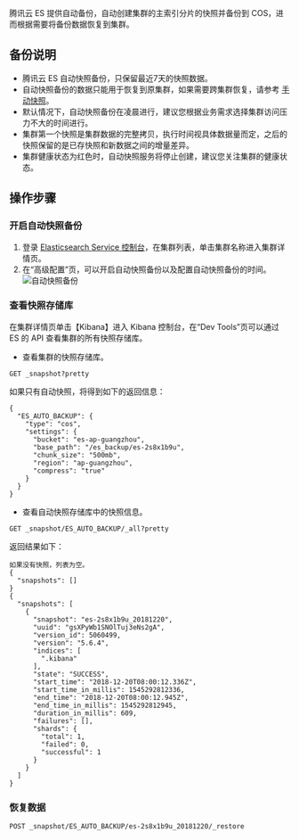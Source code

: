 腾讯云 ES 提供自动备份，自动创建集群的主索引分片的快照并备份到 COS，进而根据需要将备份数据恢复到集群。

## 备份说明
- 腾讯云 ES 自动快照备份，只保留最近7天的快照数据。
- 自动快照备份的数据只能用于恢复到原集群，如果需要跨集群恢复，请参考 [手动快照](https://cloud.tencent.com/document/product/845/19549)。
- 默认情况下，自动快照备份在凌晨进行，建议您根据业务需求选择集群访问压力不大的时间进行。
- 集群第一个快照是集群数据的完整拷贝，执行时间视具体数据量而定，之后的快照保留的是已存快照和新数据之间的增量差异。
- 集群健康状态为红色时，自动快照服务将停止创建，建议您关注集群的健康状态。

## 操作步骤
### 开启自动快照备份
1. 登录 [Elasticsearch Service 控制台](https://console.cloud.tencent.com/es)，在集群列表，单击集群名称进入集群详情页。
2. 在“高级配置”页，可以开启自动快照备份以及配置自动快照备份的时间。
![自动快照备份](https://main.qcloudimg.com/raw/7dda1c6d3a02133bc2f86ce4c159a2d3.png)

### 查看快照存储库
在集群详情页单击【Kibana】进入 Kibana 控制台，在“Dev Tools”页可以通过 ES 的 API 查看集群的所有快照存储库。
- 查看集群的快照存储库。
```
GET _snapshot?pretty
```
如果只有自动快照，将得到如下的返回信息：
```
{
  "ES_AUTO_BACKUP": {
    "type": "cos",
    "settings": {
      "bucket": "es-ap-guangzhou",
      "base_path": "/es_backup/es-2s8x1b9u",
      "chunk_size": "500mb",
      "region": "ap-guangzhou",
      "compress": "true"
    }
  }
}
```
- 查看自动快照存储库中的快照信息。  
```
GET _snapshot/ES_AUTO_BACKUP/_all?pretty
```
返回结果如下：
```
如果没有快照，列表为空。
{
  "snapshots": []
}
{
  "snapshots": [
    {
      "snapshot": "es-2s8x1b9u_20181220",
      "uuid": "gsXPyWb1SNOlTuj3eNs2gA",
      "version_id": 5060499,
      "version": "5.6.4",
      "indices": [
        ".kibana"
      ],
      "state": "SUCCESS",
      "start_time": "2018-12-20T08:00:12.336Z",
      "start_time_in_millis": 1545292812336,
      "end_time": "2018-12-20T08:00:12.945Z",
      "end_time_in_millis": 1545292812945,
      "duration_in_millis": 609,
      "failures": [],
      "shards": {
        "total": 1,
        "failed": 0,
        "successful": 1
      }
    }
  ]
}
```

### 恢复数据

```
POST _snapshot/ES_AUTO_BACKUP/es-2s8x1b9u_20181220/_restore
```


